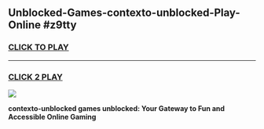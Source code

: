 
## Unblocked-Games-contexto-unblocked-Play-Online #z9tty
<h3>
<a href="https://news.freeplayer.one?title=contexto-unblocked&ref=3">CLICK TO PLAY</a></h3>
<hr>

<h3>
<a href="https://news.freeplayer.one?title=contexto-unblocked&ref=3">CLICK 2 PLAY</a>
  
</h3>

<a href="https://news.freeplayer.one?title=contexto-unblocked&ref=3"><img src="https://clearcache.store/games.png"></a>


**contexto-unblocked games unblocked: Your Gateway to Fun and Accessible Online Gaming**
